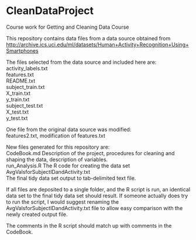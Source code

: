 # CleanDataProject
Course work for Getting and Cleaning Data Course

This repository contains data files from a data source obtained from 
http://archive.ics.uci.edu/ml/datasets/Human+Activity+Recognition+Using+Smartphones 

The files selected from the data source and included here are:  
    activity_labels.txt  
    features.txt  
    README.txt  
    subject_train.txt  
    X_train.txt  
    y_train.txt  
    subject_test.txt  
    X_test.txt  
    y_test.txt  

One file from the original data source was modified:  
    features2.txt,	modification of features.txt

New files generated for this repository are:  
    CodeBook.md         Description of the project, procedures for cleaning and shaping the data,
    description of variables.  
    run_Analysis.R      The R code for creating the data set  
    AvgValsforSubjectIDandActivity.txt	
                        The final tidy data set output to tab-delimited text file.


If all files are deposited to a single folder, and the R script is run, an identical data set to the final tidy data set should result.
If someone actually does try to run the script, I would suggest renaming the AvgValsforSubjectIDandActivity.txt file to allow easy comparison with the newly created output file.

The comments in the R script should match up with comments in the CodeBook.